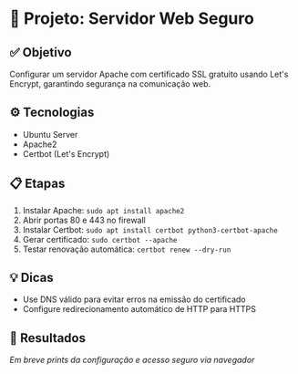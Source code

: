 # 🔐 Projeto: Servidor Web Seguro

## ✅ Objetivo
Configurar um servidor Apache com certificado SSL gratuito usando Let's Encrypt, garantindo segurança na comunicação web.

## ⚙️ Tecnologias
- Ubuntu Server
- Apache2
- Certbot (Let's Encrypt)

## 📋 Etapas
1. Instalar Apache: `sudo apt install apache2`
2. Abrir portas 80 e 443 no firewall
3. Instalar Certbot: `sudo apt install certbot python3-certbot-apache`
4. Gerar certificado: `sudo certbot --apache`
5. Testar renovação automática: `certbot renew --dry-run`

## 💡 Dicas
- Use DNS válido para evitar erros na emissão do certificado
- Configure redirecionamento automático de HTTP para HTTPS

## 📸 Resultados
*Em breve prints da configuração e acesso seguro via navegador*
